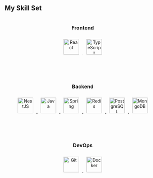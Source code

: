 ## My Skill Set

<div align="center" style="display: flex; justify-content: center; flex-wrap: wrap; gap: 60px;">

  <!-- Frontend -->
  <div style="text-align: center; min-width: 200px;">
    <h3>Frontend</h3>
    <a href="https://reactjs.org/" target="_blank">
      <img style="margin: 10px;" src="https://profilinator.rishav.dev/skills-assets/react-original-wordmark.svg" alt="React" height="50" />
    </a>
    <a href="https://www.typescriptlang.org/" target="_blank">
      <img style="margin: 10px;" src="https://profilinator.rishav.dev/skills-assets/typescript-original.svg" alt="TypeScript" height="50" />
    </a>
  </div>

  <!-- Backend -->
  <div style="text-align: center; min-width: 300px;">
    <h3>Backend</h3>
    <a href="https://nestjs.com/" target="_blank">
      <img style="margin: 10px;" src="https://profilinator.rishav.dev/skills-assets/nestjs.svg" alt="NestJS" height="50" />
    </a>
    <a href="https://www.java.com/" target="_blank">
      <img style="margin: 10px;" src="https://profilinator.rishav.dev/skills-assets/java-original-wordmark.svg" alt="Java" height="50" />
    </a>
    <a href="https://spring.io/" target="_blank">
      <img style="margin: 10px;" src="https://profilinator.rishav.dev/skills-assets/springio-icon.svg" alt="Spring" height="50" />
    </a>
    <a href="https://redis.io/" target="_blank">
      <img style="margin: 10px;" src="https://profilinator.rishav.dev/skills-assets/redis-original-wordmark.svg" alt="Redis" height="50" />
    </a>
    <a href="https://www.postgresql.org/" target="_blank">
      <img style="margin: 10px;" src="https://profilinator.rishav.dev/skills-assets/postgresql-original-wordmark.svg" alt="PostgreSQL" height="50" />
    </a>
    <a href="https://www.mongodb.com/" target="_blank">
      <img style="margin: 10px;" src="https://profilinator.rishav.dev/skills-assets/mongodb-original-wordmark.svg" alt="MongoDB" height="50" />
    </a>
  </div>

  <!-- DevOps -->
  <div style="text-align: center; min-width: 200px;">
    <h3>DevOps</h3>
    <a href="https://github.com/" target="_blank">
      <img style="margin: 10px;" src="https://profilinator.rishav.dev/skills-assets/git-scm-icon.svg" alt="Git" height="50" />
    </a>
    <a href="https://www.docker.com/" target="_blank">
      <img style="margin: 10px;" src="https://profilinator.rishav.dev/skills-assets/docker-original-wordmark.svg" alt="Docker" height="50" />
    </a>
  </div>

</div>
